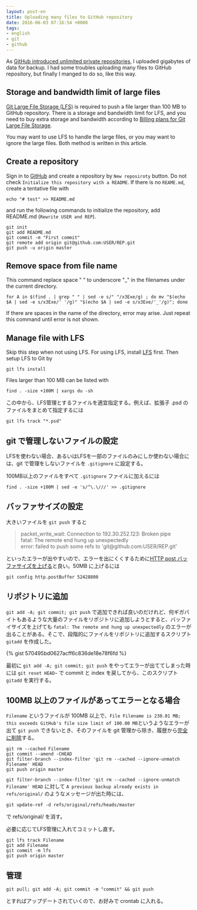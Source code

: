 ```yaml
---
layout: post-en
title: Uploading many files to GitHub repository
date: 2016-06-03 07:16:54 +0000
tags:
- english
- git
- github
---
```

As [GitHub introduced unlimited private repositories](https://github.com/blog/2164-introducing-unlimited-private-repositorie), I uploaded gigabytes of data for backup. I had some troubles uploading many files to GitHub repository, but finally I manged to do so, like this way.

## Storage and bandwidth limit of large files

[Git Large File Storage (LFS)](https://git-lfs.github.com/) is required to push a file larger than 100 MB to GitHub repository. There is a storage and bandwidth limit for LFS, and you need to buy extra storage and bandwidth according to [Billing plans for Git Large File Storage](https://help.github.com/articles/billing-plans-for-git-large-file-storage/).

You may want to use LFS to handle the large files, or you may want to ignore the large files. Both method is written in this article.

## Create a repository

Sign in to [GitHub](https://github.com/) and create a repository by ```New reposiroty``` button. Do  not check ```Initialize this repository with a README```. If there is no ```REAME.md```, create a tentative file with

~~~
echo "# test" >> README.md
~~~

and run the following commands to initialize the repository, add README.md (```Rewrite USER and REP```).

~~~
git init
git add README.md
git commit -m "First commit"
git remote add origin git@github.com:USER/REP.git
git push -u origin master
~~~

## Remove space from file name

This command replace space " " to underscore "_" in the filenames under the current directory.

~~~
for A in $(find . | grep " " | sed -e s/" "/x3Exe/g) ; do mv "$(echo $A | sed -e s/x3Exe/' '/g)" "$(echo $A | sed -e s/x3Exe/'_'/g)"; done
~~~

If there are spaces in the name of the directory, error may arise. Just repeat this command until error is not shown.

## Manage file with LFS

Skip this step when not using LFS. For using LFS, install [LFS](https://git-lfs.github.com/) first. Then setup LFS to Git by

~~~
git lfs install
~~~

Files larger than 100 MB can be listed with

~~~
find . -size +100M | xargs du -sh
~~~

この中から、LFS管理とするファイルを適宜指定する。例えば、拡張子 .psd のファイルをまとめて指定するには

~~~
git lfs track "*.psd"
~~~

## git で管理しないファイルの設定

LFSを使わない場合、あるいはLFSを一部のファイルのみにしか使わない場合には、git で管理をしないファイルを ```.gitignore``` に設定する。

100MB以上のファイルをすべて ```.gitignore``` ファイルに加えるには

~~~
find . -size +100M | sed -e 's/^\.\///' >> .gitignore
~~~

## バッファサイズの設定

大きいファイルを ```git push``` すると

<blockquote>
packet_write_wait: Connection to 192.30.252.123: Broken pipe<br>
fatal: The remote end hung up unexpectedly<br>
error: failed to push some refs to 'git@github.com:USER/REP.git'
</blockquote>

といったエラーが出やすいので、エラーを出にくくするために[HTTP post バッファサイズを上げる](http://stackoverflow.com/questions/19120120/broken-pipe-when-pushing-to-git-repository)と良い。50MB に上げるには

~~~
git config http.postBuffer 52428800
~~~

## リポジトリに追加 

```git add -A; git commit; git push``` で追加できれば良いのだけれど、何ギガバイトもあるような大量のファイルをリポジトリに追加しようとすると、バッファイサイズを上げても ```fatal: The remote end hung up unexpectedly``` のエラーが出ることがある。そこで、段階的にファイルをリポジトリに追加するスクリプト ```gitadd``` を作成した。

{% gist 570495bd0627acff6c836de18e78f6fd %}

最初に ```git add -A; git commit; git push``` をやってエラーが出ててしまった時には ```git reset HEAD~``` で commit と index を戻してから、このスクリプト ```gitadd``` を実行する。

## 100MB 以上のファイルがあってエラーとなる場合

```Filename``` というファイルが 100MB 以上で、```File Filename is 230.01 MB; this exceeds GitHub's file size limit of 100.00 MB```というようなエラーが出て ```git push``` できないとき、そのファイルを git 管理から除き、履歴から[完全に削除](https://help.github.com/articles/removing-files-from-a-repository-s-history/)する。

~~~
git rm --cached Filename
git commit --amend -CHEAD
git filter-branch --index-filter 'git rm --cached --ignore-unmatch Filename' HEAD
git push origin master
~~~

```git filter-branch --index-filter 'git rm --cached --ignore-unmatch Filename' HEAD``` に対して ```A previous backup already exists in refs/original/``` のようなメッセージが出た時には、

~~~
git update-ref -d refs/original/refs/heads/master
~~~

で refs/original/ を消す。

必要に応じてLFS管理に入れてコミットし直す。

~~~
git lfs track Filename
git add Filename
git commit -m lfs
git push origin master
~~~

## 管理

~~~
git pull; git add -A; git commit -m "commit" && git push
~~~

とすればアップデートされていくので、お好みで crontab に入れる。
